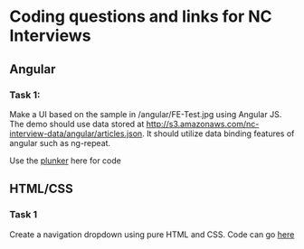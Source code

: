 # Coding questions and links for NC Interviews

## Angular

### Task 1:

Make a UI based on the sample in /angular/FE-Test.jpg using Angular JS. The demo should use data stored at http://s3.amazonaws.com/nc-interview-data/angular/articles.json. It should utilize data binding features of angular such as ng-repeat.

Use the [plunker](https://plnkr.co/edit/r4aMLgVz20woo6tjV4qP?p=preview) here for code


## HTML/CSS

### Task 1
Create a navigation dropdown using pure HTML and CSS.
Code can go [here](https://jsfiddle.net/mnttdud7/)


